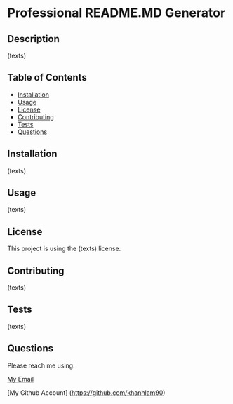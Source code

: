 # Professional README.MD Generator

## Description

(texts)

## Table of Contents

* [Installation](#installation)
* [Usage](#usage)
* [License](#license)
* [Contributing](#contributing)
* [Tests](#tests)
* [Questions](#questions)

## Installation

(texts)

## Usage 

(texts)

## License

This project is using the (texts) license.

## Contributing

(texts)

## Tests

(texts)

## Questions

Please reach me using:

<a href = "mailto:khanhlam1990@yahoo.com"> My Email </a>

[My Github Account] (https://github.com/khanhlam90)